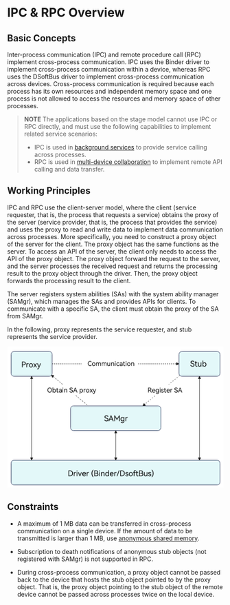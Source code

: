 # IPC & RPC Overview


## Basic Concepts

Inter-process communication (IPC) and remote procedure call (RPC) implement cross-process communication. IPC uses the Binder driver to implement cross-process communication within a device, whereas RPC uses the DSoftBus driver to implement cross-process communication across devices. Cross-process communication is required because each process has its own resources and independent memory space and one process is not allowed to access the resources and memory space of other processes.

> **NOTE**
> The applications based on the stage model cannot use IPC or RPC directly, and must use the following capabilities to implement related service scenarios:
>- IPC is used in <!--Del-->[<!--DelEnd-->background services<!--Del-->](../application-models/background-services.md)<!--DelEnd--> to provide service calling across processes.
>- RPC is used in <!--Del-->[<!--DelEnd-->multi-device collaboration<!--Del-->](../application-models/hop-multi-device-collaboration.md)<!--DelEnd--> to implement remote API calling and data transfer.


## Working Principles

IPC and RPC use the client-server model, where the client (service requester, that is, the process that requests a service) obtains the proxy of the server (service provider, that is, the process that provides the service) and uses the proxy to read and write data to implement data communication across processes. More specifically, you need to construct a proxy object of the server for the client. The proxy object has the same functions as the server. To access an API of the server, the client only needs to access the API of the proxy object. The proxy object forward the request to the server, and the server processes the received request and returns the processing result to the proxy object through the driver. Then, the proxy object forwards the processing result to the client. 

The server registers system abilities (SAs) with the system ability manager (SAMgr), which manages the SAs and provides APIs for clients. To communicate with a specific SA, the client must obtain the proxy of the SA from SAMgr. 

In the following, proxy represents the service requester, and stub represents the service provider.

![IPC & RPC communication mechanisms](figures/IPC_RPC_communication.PNG)


## Constraints

- A maximum of 1 MB data can be transferred in cross-process communication on a single device. If the amount of data to be transmitted is larger than 1 MB, use [anonymous shared memory](../reference/apis-ipc-kit/js-apis-rpc.md#ashmem8).

- Subscription to death notifications of anonymous stub objects (not registered with SAMgr) is not supported in RPC.

- During cross-process communication, a proxy object cannot be passed back to the device that hosts the stub object pointed to by the proxy object. That is, the proxy object pointing to the stub object of the remote device cannot be passed across processes twice on the local device.
